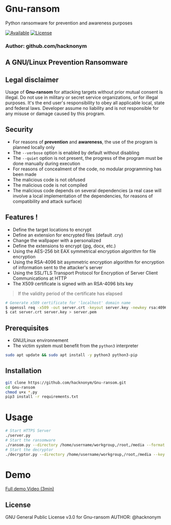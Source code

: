 # Gnu-ransom
Python ransomware for prevention and awareness purposes

[![Available](https://img.shields.io/badge/Target-Gnu/Linux-blue.svg?style=for-the-badge)]()
[![License](https://img.shields.io/badge/License-GPL%20v3%2B-red.svg?style=for-the-badge)](https://github.com/hacknonym/Gnu-ransom/blob/master/LICENSE)

### Author: github.com/hacknonym

## A GNU/Linux Prevention Ransomware

## Legal disclaimer

Usage of **Gnu-ransom** for attacking targets without prior mutual consent is illegal.
Do not use in military or secret service organizations, or for illegal purposes.
It's the end user's responsibility to obey all applicable local, state and federal laws. 
Developer assume no liability and is not responsible for any misuse or damage caused by this program.

## Security
- For reasons of **prevention** and **awareness**, the use of the program is planned locally only 
- The `--verbose` option is enabled by default without disabling 
- The `--quiet` option is not present, the progress of the program must be done manually during execution
- For reasons of concealment of the code, no modular programming has been made
- The malicious code is not obfused
- The malicious code is not compiled
- The malicious code depends on several dependencies (a real case will involve a local implementation of the dependencies, for reasons of compatibility and attack surface) 

## Features !
- Define the target locations to encrypt
- Define an extension for encrypted files (default .cry)
- Change the wallpaper with a personalized
- Define the extensions to encrypt (jpg, docx, etc.)
- Using the AES-256 bit EAX symmetrical encryption algorithm for file encryption
- Using the RSA-4096 bit asymmetric encryption algorithm for encryption of information sent to the attacker's server
- Using the SSL/TLS Transport Protocol for Encryption of Server Client Communications at HTTP
- The X509 certificate is signed with an RSA-4096 bits key
> If the validity period of the certificate has elapsed
```bash
# Generate x509 certificate for 'localhost' domain name
$ openssl req -x509 -out server.crt -keyout server.key -newkey rsa:4096 -nodes -sha256 -subj '/CN=localhost' -extensions EXT -config <(printf "[dn]\nCN=localhost\n[req]\ndistinguished_name = dn\n[EXT]\nsubjectAltName=DNS:localhost\nkeyUsage=digitalSignature\nextendedKeyUsage=serverAuth")
$ cat server.crt server.key > server.pem
```

## Prerequisites
- GNU/Linux environnement
- The victim system must benefit from the `python3` interpreter
```bash
sudo apt update && sudo apt install -y python3 python3-pip
```

## Installation
```bash
git clone https://github.com/hacknonym/Gnu-ransom.git
cd Gnu-ransom
chmod u+x *.py
pip3 install -r requirements.txt
```

# Usage
```bash
# Start HTTPS Server
./server.py
# Start the ransomware
./ransom.py --directory /home/username/workgroup,/root,/media --format pdf,docx,xlsx,txt,jpeg
# Start the decryptor
./decryptor.py --directory /home/username/workgroup,/root,/media --key [AES_KEY]
```

# Demo
[Full demo Video (3min)](https://streamable.com/f0nmfl)

## License
GNU General Public License v3.0 for Gnu-ransom
AUTHOR: @hacknonym
